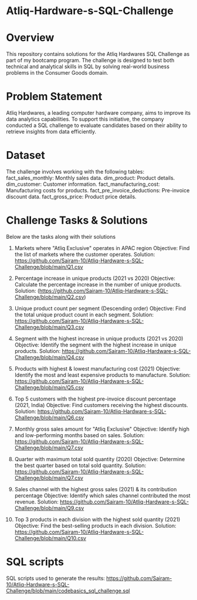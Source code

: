 # Atliq-Hardware-s-SQL-Challenge

# Overview
This repository contains solutions for the Atliq Hardwares SQL Challenge as part of my bootcamp program. The challenge is designed to test both technical and analytical skills in SQL by solving real-world business problems in the Consumer Goods domain.

# Problem Statement
Atliq Hardwares, a leading computer hardware company, aims to improve its data analytics capabilities. To support this initiative, the company conducted a SQL challenge to evaluate candidates based on their ability to retrieve insights from data efficiently.

# Dataset
The challenge involves working with the following tables:
fact_sales_monthly: Monthly sales data.
dim_product: Product details.
dim_customer: Customer information.
fact_manufacturing_cost: Manufacturing costs for products.
fact_pre_invoice_deductions: Pre-invoice discount data.
fact_gross_price: Product price details.

# Challenge Tasks & Solutions
Below are the tasks along with their solutions

1. Markets where "Atliq Exclusive" operates in APAC region
Objective: Find the list of markets where the customer operates.
Solution: https://github.com/Sairam-10/Atliq-Hardware-s-SQL-Challenge/blob/main/Q1.csv

2. Percentage increase in unique products (2021 vs 2020)
Objective: Calculate the percentage increase in the number of unique products.
Solution: (https://github.com/Sairam-10/Atliq-Hardware-s-SQL-Challenge/blob/main/Q2.csv)

3. Unique product count per segment (Descending order)
Objective: Find the total unique product count in each segment.
Solution: https://github.com/Sairam-10/Atliq-Hardware-s-SQL-Challenge/blob/main/Q3.csv

4. Segment with the highest increase in unique products (2021 vs 2020)
Objective: Identify the segment with the highest increase in unique products.
Solution: https://github.com/Sairam-10/Atliq-Hardware-s-SQL-Challenge/blob/main/Q4.csv

5. Products with highest & lowest manufacturing cost (2021)
Objective: Identify the most and least expensive products to manufacture.
Solution: https://github.com/Sairam-10/Atliq-Hardware-s-SQL-Challenge/blob/main/Q5.csv

6. Top 5 customers with the highest pre-invoice discount percentage (2021, India)
Objective: Find customers receiving the highest discounts.
Solution: https://github.com/Sairam-10/Atliq-Hardware-s-SQL-Challenge/blob/main/Q6.csv

7. Monthly gross sales amount for "Atliq Exclusive"
Objective: Identify high and low-performing months based on sales.
Solution: https://github.com/Sairam-10/Atliq-Hardware-s-SQL-Challenge/blob/main/Q7.csv

8. Quarter with maximum total sold quantity (2020)
Objective: Determine the best quarter based on total sold quantity.
Solution: https://github.com/Sairam-10/Atliq-Hardware-s-SQL-Challenge/blob/main/Q7.csv

9. Sales channel with the highest gross sales (2021) & its contribution percentage
Objective: Identify which sales channel contributed the most revenue.
Solution: https://github.com/Sairam-10/Atliq-Hardware-s-SQL-Challenge/blob/main/Q9.csv

10. Top 3 products in each division with the highest sold quantity (2021)
Objective: Find the best-selling products in each division.
Solution: https://github.com/Sairam-10/Atliq-Hardware-s-SQL-Challenge/blob/main/Q10.csv

# SQL scripts
SQL scripts used to generate the results: https://github.com/Sairam-10/Atliq-Hardware-s-SQL-Challenge/blob/main/codebasics_sql_challenge.sql
